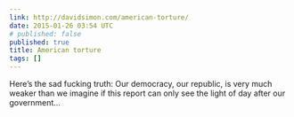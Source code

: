 ```yaml
---
link: http://davidsimon.com/american-torture/
date: 2015-01-26 03:54 UTC
# published: false
published: true
title: American torture
tags: []
---
```


Here’s the sad fucking truth:
Our democracy, our republic, is very much weaker than we imagine if this report can only see the light of day after our government…
